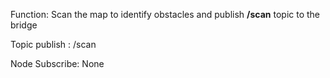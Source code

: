 Function:  Scan the map to identify obstacles and publish **/scan**  topic to the bridge

Topic publish : /scan

Node Subscribe: None
